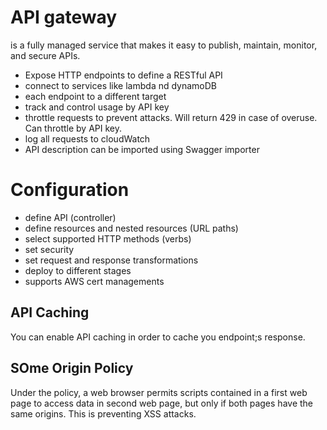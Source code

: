 # API gateway
is a fully managed service that makes it easy to publish, maintain, monitor, and secure APIs. 

- Expose HTTP endpoints to define a RESTful API
- connect to services like lambda nd dynamoDB
- each endpoint to a different target
- track and control usage by API key
- throttle requests to prevent attacks. Will return 429 in case of overuse. Can throttle by API key.
- log all requests to cloudWatch
- API description can be imported using Swagger importer

# Configuration
- define API (controller)
- define resources and nested resources (URL paths)
- select supported HTTP methods (verbs)
- set security
- set request and response transformations
- deploy to different stages
- supports AWS cert managements

## API Caching
You can enable API caching in order to cache you endpoint;s response.  

## SOme Origin Policy
Under the policy, a web browser permits scripts contained in a first web page to access data in second web page, but only if both pages have the same origins. This is preventing XSS attacks. 